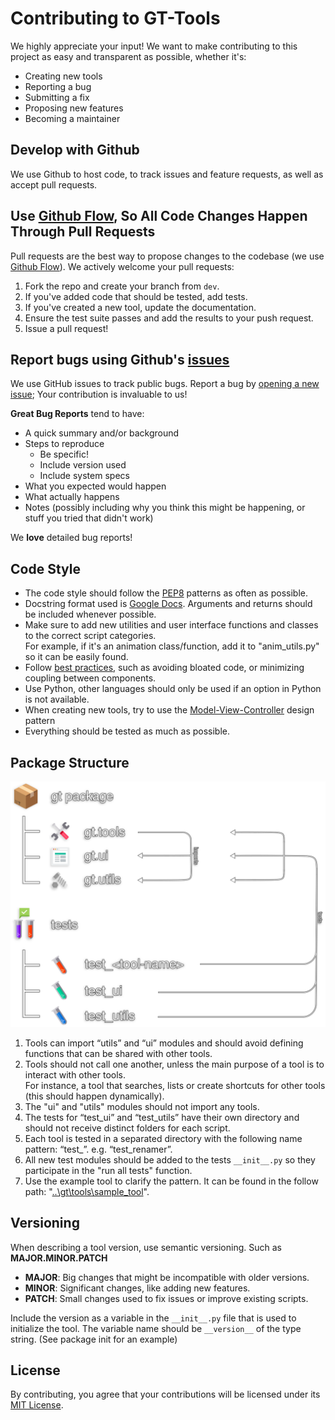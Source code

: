 # Contributing to GT-Tools

We highly appreciate your input! We want to make contributing to this project as easy and transparent as possible, whether it's:

- Creating new tools
- Reporting a bug
- Submitting a fix
- Proposing new features
- Becoming a maintainer

## Develop with Github

We use Github to host code, to track issues and feature requests, as well as accept pull requests.

## Use [Github Flow](https://docs.github.com/en/get-started/quickstart/github-flow), So All Code Changes Happen Through Pull Requests

Pull requests are the best way to propose changes to the codebase (we use [Github Flow](https://docs.github.com/en/get-started/quickstart/github-flow)). We actively welcome your pull requests:

1. Fork the repo and create your branch from `dev`.
2. If you've added code that should be tested, add tests.
3. If you've created a new tool, update the documentation.
4. Ensure the test suite passes and add the results to your push request.
5. Issue a pull request!

## Report bugs using Github's [issues](https://github.com/TrevisanGMW/gt-tools/issues)

We use GitHub issues to track public bugs. Report a bug by [opening a new issue](https://github.com/TrevisanGMW/gt-tools/issues/new/choose); Your contribution is invaluable to us!

**Great Bug Reports** tend to have:

- A quick summary and/or background
- Steps to reproduce
  - Be specific!
  - Include version used
  - Include system specs
- What you expected would happen
- What actually happens
- Notes (possibly including why you think this might be happening, or stuff you tried that didn't work)

We **love** detailed bug reports!

## Code Style

- The code style should follow the [PEP8](https://github.com/google/styleguide/blob/gh-pages/pyguide.md#38-comments-and-docstrings) patterns as often as possible.
- Docstring format used is [Google Docs](https://github.com/google/styleguide/blob/gh-pages/pyguide.md#38-comments-and-docstrings). Arguments and returns should be included whenever possible.
- Make sure to add new utilities and user interface functions and classes to the correct script categories. <br>For example, if it's an animation class/function, add it to "anim_utils.py" so it can be easily found.
- Follow [best practices](https://refactoring.guru/refactoring/smells), such as avoiding bloated code, or minimizing coupling between components.
- Use Python, other languages should only be used if an option in Python is not available.
- When creating new tools, try to use the [Model-View-Controller](https://en.wikipedia.org/wiki/Model%E2%80%93view%E2%80%93controller) design pattern
- Everything should be tested as much as possible.

## Package Structure

![Package Structure](docs//media/package_structure.svg)

1. Tools can import “utils” and “ui” modules and should avoid defining functions that can be shared with other tools.
2. Tools should not call one another, unless the main purpose of a tool is to interact with other tools. <br>For instance, a tool that searches, lists or create shortcuts for other tools (this should happen dynamically).
3. The "ui" and "utils" modules should not import any tools.
4. The tests for “test_ui” and “test_utils” have their own directory and should not receive distinct folders for each script.
5. Each tool is tested in a separated directory with the following name pattern: “test\_<tool-name>”. e.g. “test_renamer”.
6. All new test modules should be added to the tests `__init__.py` so they participate in the "run all tests" function.
7. Use the example tool to clarify the pattern. It can be found in the follow path: "[..\gt\tools\sample_tool](..\gt\tools\sample_tool)".

## Versioning

When describing a tool version, use semantic versioning. Such as **MAJOR.MINOR.PATCH**

- **MAJOR**: Big changes that might be incompatible with older versions.
- **MINOR**: Significant changes, like adding new features.
- **PATCH**: Small changes used to fix issues or improve existing scripts.

Include the version as a variable in the `__init__.py` file that is used to initialize the tool.
The variable name should be `__version__` of the type string. (See package init for an example)

## License

By contributing, you agree that your contributions will be licensed under its [MIT License](http://choosealicense.com/licenses/mit/).
